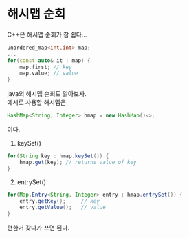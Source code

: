 # 해시맵 순회

C++은 해시맵 순회가 참 쉽다...

```cpp
unordered_map<int,int> map;
...
for(const auto& it : map) {
    map.first; // key
    map.value; // value
}
```

java의 해시맵 순회도 알아보자.  
예시로 사용할 해시맵은

```java
HashMap<String, Integer> hmap = new HashMap()<>;
```

이다.

1. keySet()

```java
for(String key : hmap.keySet()) {
    hmap.get(key); // returns value of key
}
```

2. entrySet()

```java
for(Map.Entry<String, Integer> entry : hmap.entrySet()) {
    entry.getKey();     // key
    entry.getValue();   // value
}
```

편한거 갖다가 쓰면 된다.
